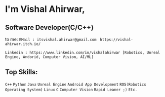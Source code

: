 # I'm Vishal Ahirwar,
## Software Developer(C/C++)  

to me:
```EMail : itsvishal.ahirwar@gmail.com ``` ```https://vishal-ahirwar.itch.io/```
```
Linkedin : https://www.linkedin.com/in/vishalahirwar [Robotics, Unreal Engine, Andorid, Computer Vision, AI/ML]

```
## Top Skills:
```C++``` ```Python``` ```Java``` ```Unreal Engine``` ```Android App Development```
```ROS(Robotics Operating System)``` ```Linux``` ```C``` ```Computer Vision``` ```Rapid Leaner ;)``` ```Etc.```
<!---
IVishalAhirwar/IVishalAhirwar is a ✨ special ✨ repository because its `README.md` (this file) appears on your GitHub profile.
You can click the Preview link to take a look at your changes.
--->
